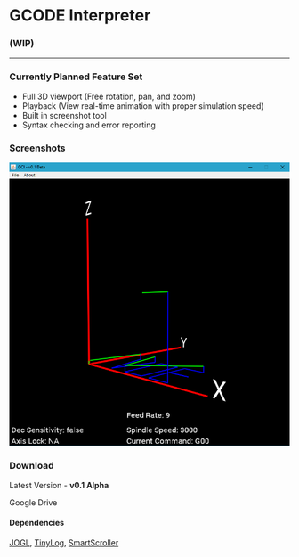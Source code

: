 # GCODE Interpreter

### (**WIP**)

--------

### Currently Planned Feature Set
* Full 3D viewport (Free rotation, pan, and zoom)
* Playback (View real-time animation with proper simulation speed)
* Built in screenshot tool
* Syntax checking and error reporting

### Screenshots

![](screenshots/screenshot_1.png?raw=true)

### Download

Latest Version - **v0.1 Alpha**

Google Drive

#### Dependencies
[JOGL](http://jogamp.org/jogl/www/), [TinyLog](http://www.tinylog.org/), [SmartScroller](http://tinyurl.com/zycf3zw)
